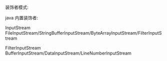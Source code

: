 装饰者模式:









java 内置装饰者:

InputStream
FileInputStream/StringBufferInputStream/ByteArrayInputStream/FilterInputStream

FilterInputStream
BufferInputStream/DataInputStream/LineNumberInputStream